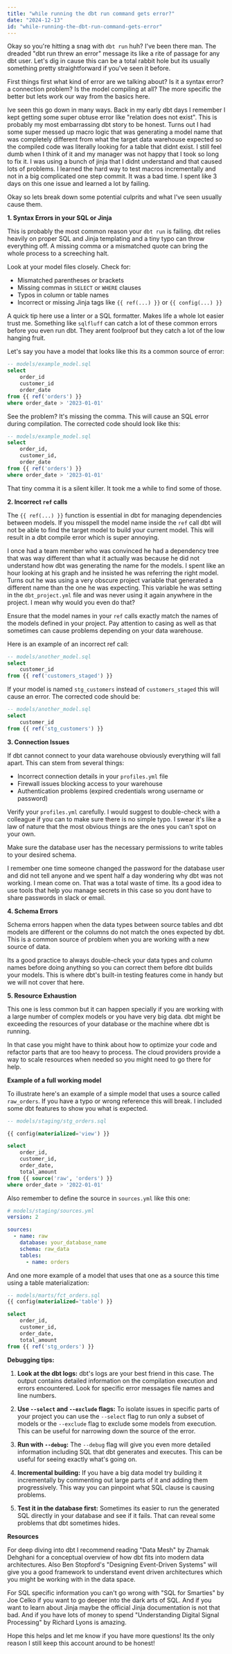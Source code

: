 ```yaml
---
title: "while running the dbt run command gets error?"
date: "2024-12-13"
id: "while-running-the-dbt-run-command-gets-error"
---
```


Okay so you're hitting a snag with `dbt run` huh? I've been there man. The dreaded "dbt run threw an error" message its like a rite of passage for any dbt user. Let's dig in cause this can be a total rabbit hole but its usually something pretty straightforward if you've seen it before.

First things first what kind of error are we talking about? Is it a syntax error? a connection problem? Is the model compiling at all? The more specific the better but lets work our way from the basics here.

Ive seen this go down in many ways. Back in my early dbt days I remember I kept getting some super obtuse error like "relation does not exist". This is probably my most embarrassing dbt story to be honest. Turns out I had some super messed up macro logic that was generating a model name that was completely different from what the target data warehouse expected so the compiled code was literally looking for a table that didnt exist. I still feel dumb when I think of it and my manager was not happy that I took so long to fix it. I was using a bunch of jinja that I didnt understand and that caused lots of problems. I learned the hard way to test macros incrementally and not in a big complicated one step commit. It was a bad time. I spent like 3 days on this one issue and learned a lot by failing.

Okay so lets break down some potential culprits and what I've seen usually cause them.

**1. Syntax Errors in your SQL or Jinja**

This is probably the most common reason your `dbt run` is failing. dbt relies heavily on proper SQL and Jinja templating and a tiny typo can throw everything off. A missing comma or a mismatched quote can bring the whole process to a screeching halt.

Look at your model files closely. Check for:

*   Mismatched parentheses or brackets
*   Missing commas in `SELECT` or `WHERE` clauses
*   Typos in column or table names
*   Incorrect or missing Jinja tags like `{{ ref(...) }}` or `{{ config(...) }}`

A quick tip here use a linter or a SQL formatter. Makes life a whole lot easier trust me. Something like `sqlfluff` can catch a lot of these common errors before you even run dbt. They arent foolproof but they catch a lot of the low hanging fruit.

Let's say you have a model that looks like this its a common source of error:

```sql
-- models/example_model.sql
select
    order_id
    customer_id
    order_date
from {{ ref('orders') }}
where order_date > '2023-01-01'
```

See the problem? It's missing the comma. This will cause an SQL error during compilation. The corrected code should look like this:

```sql
-- models/example_model.sql
select
    order_id,
    customer_id,
    order_date
from {{ ref('orders') }}
where order_date > '2023-01-01'
```

That tiny comma it is a silent killer. It took me a while to find some of those.

**2. Incorrect `ref` calls**

The `{{ ref(...) }}` function is essential in dbt for managing dependencies between models. If you misspell the model name inside the `ref` call dbt will not be able to find the target model to build your current model. This will result in a dbt compile error which is super annoying.

I once had a team member who was convinced he had a dependency tree that was way different than what it actually was because he did not understand how dbt was generating the name for the models. I spent like an hour looking at his graph and he insisted he was referring the right model. Turns out he was using a very obscure project variable that generated a different name than the one he was expecting. This variable he was setting in the `dbt_project.yml` file and was never using it again anywhere in the project. I mean why would you even do that?

Ensure that the model names in your `ref` calls exactly match the names of the models defined in your project. Pay attention to casing as well as that sometimes can cause problems depending on your data warehouse.

Here is an example of an incorrect ref call:

```sql
-- models/another_model.sql
select
    customer_id
from {{ ref('customers_staged') }}
```

If your model is named `stg_customers` instead of `customers_staged` this will cause an error. The corrected code should be:

```sql
-- models/another_model.sql
select
    customer_id
from {{ ref('stg_customers') }}
```

**3. Connection Issues**

If dbt cannot connect to your data warehouse obviously everything will fall apart. This can stem from several things:

*   Incorrect connection details in your `profiles.yml` file
*   Firewall issues blocking access to your warehouse
*   Authentication problems (expired credentials wrong username or password)

Verify your `profiles.yml` carefully. I would suggest to double-check with a colleague if you can to make sure there is no simple typo. I swear it's like a law of nature that the most obvious things are the ones you can't spot on your own.

Make sure the database user has the necessary permissions to write tables to your desired schema.

I remember one time someone changed the password for the database user and did not tell anyone and we spent half a day wondering why dbt was not working. I mean come on. That was a total waste of time. Its a good idea to use tools that help you manage secrets in this case so you dont have to share passwords in slack or email.

**4. Schema Errors**

Schema errors happen when the data types between source tables and dbt models are different or the columns do not match the ones expected by dbt. This is a common source of problem when you are working with a new source of data.

Its a good practice to always double-check your data types and column names before doing anything so you can correct them before dbt builds your models. This is where dbt's built-in testing features come in handy but we will not cover that here.

**5. Resource Exhaustion**

This one is less common but it can happen specially if you are working with a large number of complex models or you have very big data. dbt might be exceeding the resources of your database or the machine where dbt is running.

In that case you might have to think about how to optimize your code and refactor parts that are too heavy to process. The cloud providers provide a way to scale resources when needed so you might need to go there for help.

**Example of a full working model**

To illustrate here's an example of a simple model that uses a source called `raw_orders`. If you have a typo or wrong reference this will break. I included some dbt features to show you what is expected.

```sql
-- models/staging/stg_orders.sql

{{ config(materialized='view') }}

select
    order_id,
    customer_id,
    order_date,
    total_amount
from {{ source('raw', 'orders') }}
where order_date > '2022-01-01'
```

Also remember to define the source in `sources.yml` like this one:

```yaml
# models/staging/sources.yml
version: 2

sources:
  - name: raw
    database: your_database_name
    schema: raw_data
    tables:
      - name: orders
```

And one more example of a model that uses that one as a source this time using a table materialization:

```sql
-- models/marts/fct_orders.sql
{{ config(materialized='table') }}

select
    order_id,
    customer_id,
    order_date,
    total_amount
from {{ ref('stg_orders') }}
```

**Debugging tips:**

1.  **Look at the dbt logs:** dbt's logs are your best friend in this case. The output contains detailed information on the compilation execution and errors encountered. Look for specific error messages file names and line numbers.

2.  **Use `--select` and `--exclude` flags:** To isolate issues in specific parts of your project you can use the `--select` flag to run only a subset of models or the `--exclude` flag to exclude some models from execution. This can be useful for narrowing down the source of the error.

3.  **Run with `--debug`:** The `--debug` flag will give you even more detailed information including SQL that dbt generates and executes. This can be useful for seeing exactly what's going on.

4.  **Incremental building:** If you have a big data model try building it incrementally by commenting out large parts of it and adding them progressively. This way you can pinpoint what SQL clause is causing problems.

5.  **Test it in the database first:** Sometimes its easier to run the generated SQL directly in your database and see if it fails. That can reveal some problems that dbt sometimes hides.

**Resources**

For deep diving into dbt I recommend reading "Data Mesh" by Zhamak Dehghani for a conceptual overview of how dbt fits into modern data architectures. Also Ben Stopford's "Designing Event-Driven Systems" will give you a good framework to understand event driven architectures which you might be working with in the data space.

For SQL specific information you can't go wrong with "SQL for Smarties" by Joe Celko if you want to go deeper into the dark arts of SQL. And if you want to learn about Jinja maybe the official Jinja documentation is not that bad. And if you have lots of money to spend "Understanding Digital Signal Processing" by Richard Lyons is amazing.

Hope this helps and let me know if you have more questions! Its the only reason I still keep this account around to be honest!
